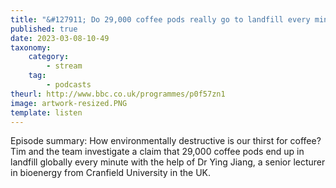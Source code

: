 ```yaml
---
title: "&#127911; Do 29,000 coffee pods really go to landfill every minute?"
published: true
date: 2023-03-08-10-49
taxonomy:
    category:
        - stream
    tag:
        - podcasts
theurl: http://www.bbc.co.uk/programmes/p0f57zn1
image: artwork-resized.PNG
template: listen
---
```


Episode summary: How environmentally destructive is our thirst for coffee? Tim and the team investigate a claim that 29,000 coffee pods end up in landfill globally every minute with the help of Dr Ying Jiang, a senior lecturer in bioenergy from Cranfield University in the UK.
